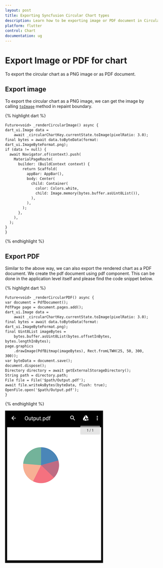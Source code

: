 ```yaml
---
layout: post
title: Exporting Syncfusion Circular Chart types
description: Learn how to be exporting image or PDF document in Circular Charts
platform: flutter
control: Chart
documentation: ug
---
```


# Export Image or PDF for chart
To export the circular chart as a PNG image or as PDF document.

## Export image
To export the circular chart as a PNG image, we can get the image by calling [`toImage`]() method in repaint boundary.

{% highlight dart %} 

    Future<void> _renderCircularImage() async {
    dart_ui.Image data =
        await _circularChartKey.currentState.toImage(pixelRatio: 3.0);
    final bytes = await data.toByteData(format: dart_ui.ImageByteFormat.png);
    if (data != null) {
      await Navigator.of(context).push(
        MaterialPageRoute(
          builder: (BuildContext context) {
            return Scaffold(
              appBar: AppBar(),
              body: Center(
                child: Container(
                  color: Colors.white,
                  child: Image.memory(bytes.buffer.asUint8List()),
                ),
              ),
            );
          },
        ),
      );
    }
    }

  {% endhighlight %}

## Export PDF
Similar to the above way, we can also export the rendered chart as a PDF document. We create the pdf document using pdf component. This can be done in the application level itself and please find the code snippet below.

{% highlight dart %} 

    Future<void> _renderCircularPDF() async {
    var document = PdfDocument();
    PdfPage page = document.pages.add();
    dart_ui.Image data =
        await _circularChartKey.currentState.toImage(pixelRatio: 3.0);
    final bytes = await data.toByteData(format: dart_ui.ImageByteFormat.png);
    final Uint8List imageBytes =
        bytes.buffer.asUint8List(bytes.offsetInBytes, bytes.lengthInBytes);
    page.graphics
        .drawImage(PdfBitmap(imageBytes), Rect.fromLTWH(25, 50, 300, 300));
    var byteData = document.save();
    document.dispose();
    Directory directory = await getExternalStorageDirectory();
    String path = directory.path;
    File file = File('$path/Output.pdf');
    await file.writeAsBytes(byteData, flush: true);
    OpenFile.open('$path/Output.pdf');
    }

  {% endhighlight %}

  ![pdf_view](images/export-circular-chart/pdf_view.png)